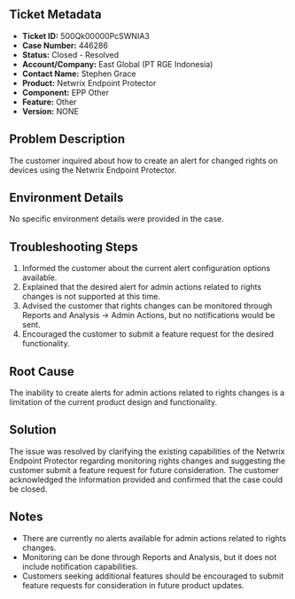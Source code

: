 ## Ticket Metadata
- **Ticket ID:** 500Qk00000PcSWNIA3
- **Case Number:** 446286
- **Status:** Closed - Resolved
- **Account/Company:** East Global (PT RGE Indonesia)
- **Contact Name:** Stephen Grace
- **Product:** Netwrix Endpoint Protector
- **Component:** EPP Other
- **Feature:** Other
- **Version:** NONE

## Problem Description
The customer inquired about how to create an alert for changed rights on devices using the Netwrix Endpoint Protector.

## Environment Details
No specific environment details were provided in the case.

## Troubleshooting Steps
1. Informed the customer about the current alert configuration options available.
2. Explained that the desired alert for admin actions related to rights changes is not supported at this time.
3. Advised the customer that rights changes can be monitored through Reports and Analysis -> Admin Actions, but no notifications would be sent.
4. Encouraged the customer to submit a feature request for the desired functionality.

## Root Cause
The inability to create alerts for admin actions related to rights changes is a limitation of the current product design and functionality.

## Solution
The issue was resolved by clarifying the existing capabilities of the Netwrix Endpoint Protector regarding monitoring rights changes and suggesting the customer submit a feature request for future consideration. The customer acknowledged the information provided and confirmed that the case could be closed.

## Notes
- There are currently no alerts available for admin actions related to rights changes.
- Monitoring can be done through Reports and Analysis, but it does not include notification capabilities.
- Customers seeking additional features should be encouraged to submit feature requests for consideration in future product updates.